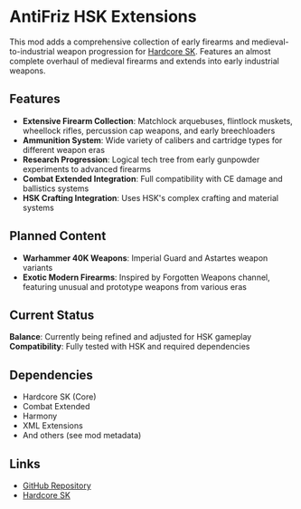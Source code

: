 # AntiFriz HSK Extensions

This mod adds a comprehensive collection of early firearms and medieval-to-industrial weapon progression for [Hardcore SK](https://github.com/skyarkhangel/Hardcore-SK). Features an almost complete overhaul of medieval firearms and extends into early industrial weapons.

## Features

- **Extensive Firearm Collection**: Matchlock arquebuses, flintlock muskets, wheellock rifles, percussion cap weapons, and early breechloaders
- **Ammunition System**: Wide variety of calibers and cartridge types for different weapon eras
- **Research Progression**: Logical tech tree from early gunpowder experiments to advanced firearms
- **Combat Extended Integration**: Full compatibility with CE damage and ballistics systems
- **HSK Crafting Integration**: Uses HSK's complex crafting and material systems

## Planned Content

- **Warhammer 40K Weapons**: Imperial Guard and Astartes weapon variants
- **Exotic Modern Firearms**: Inspired by Forgotten Weapons channel, featuring unusual and prototype weapons from various eras

## Current Status

**Balance**: Currently being refined and adjusted for HSK gameplay  
**Compatibility**: Fully tested with HSK and required dependencies

## Dependencies

- Hardcore SK (Core)
- Combat Extended
- Harmony
- XML Extensions
- And others (see mod metadata)

## Links

- [GitHub Repository](https://github.com/Anti-Friz/AntiFriz_HSK_Extensions)
- [Hardcore SK](https://github.com/skyarkhangel/Hardcore-SK)
